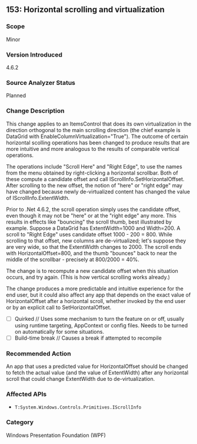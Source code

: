 ## 153: Horizontal scrolling and virtualization

### Scope
Minor

### Version Introduced
4.6.2

### Source Analyzer Status
Planned

### Change Description
This change applies to an ItemsControl that does its own virtualization in the
direction orthogonal to the main scrolling direction (the chief example is
DataGrid with EnableColumnVirtualization="True").  The outcome of certain 
horizontal scolling operations has been changed to produce results that are more
intuitive and more analogous to the results of comparable vertical operations.

The operations include "Scroll Here" and "Right Edge", to use the names from the menu
obtained by right-clicking a horizontal scrollbar.  Both of these compute a 
candidate offset and call IScrollInfo.SetHorizontalOffset.  After scrolling to the new
offset, the notion of "here" or "right edge" may have changed because newly
de-virtualized content has changed the value of IScrollInfo.ExtentWidth.

Prior to .Net 4.6.2, the scroll operation simply uses the candidate offset, even
though it may not be "here" or at the "right edge" any more.  This results in effects
like "bouncing" the scroll thumb, best illustrated by example.  Suppose a DataGrid has
ExtentWidth=1000 and Width=200.  A scroll to "Right Edge" uses candidate offset 
1000 - 200 = 800.  While scrolling to that offset, new columns are de-virtualized;
let's suppose they are very wide, so that the ExtentWidth changes to 2000.  The scroll
ends with HorizontalOffset=800, and the thumb "bounces" back to near the middle of
the scrollbar - precisely at 800/2000 = 40%.

The change is to recompute a new candidate offset when this situation occurs, and
try again.  (This is how vertical scrolling works already.)

The change produces a more predictable and intuitive experience for the end user,
but it could also affect any app that depends on the exact value of HorizontalOffset
after a horizontal scroll, whether invoked by the end user or by an explicit call
to SetHorizontalOffset.

- [ ] Quirked // Uses some mechanism to turn the feature on or off, usually using runtime targeting, AppContext or config files. Needs to be turned on automatically for some situations.
- [ ] Build-time break // Causes a break if attempted to recompile

### Recommended Action
An app that uses a predicted value for HorizontalOffset should be changed to
fetch the actual value (and the value of ExtentWidth) after any horizontal
scroll that could change ExtentWidth due to de-virtualization.

### Affected APIs
* `T:System.Windows.Controls.Primitives.IScrollInfo`


### Category
Windows Presentation Foundation (WPF)

<!--
    ### Original Bug
    123992
-->



